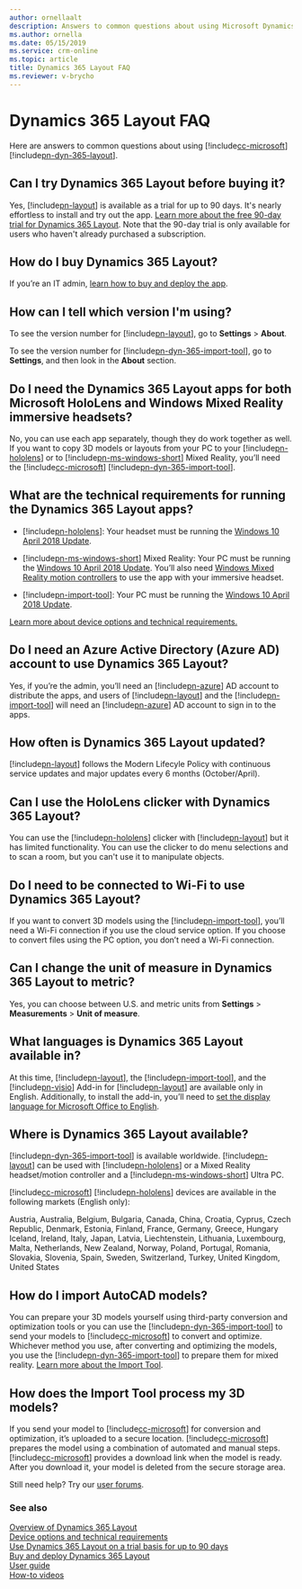 ```yaml
---
author: ornellaalt
description: Answers to common questions about using Microsoft Dynamics 365 Layout
ms.author: ornella
ms.date: 05/15/2019
ms.service: crm-online
ms.topic: article
title: Dynamics 365 Layout FAQ
ms.reviewer: v-brycho
---
```


# Dynamics 365 Layout FAQ

Here are answers to common questions about using [!include[cc-microsoft](../includes/cc-microsoft.md)] [!include[pn-dyn-365-layout](../includes/pn-dyn-365-layout.md)].

## Can I try Dynamics 365 Layout before buying it?

Yes, [!include[pn-layout](../includes/pn-layout.md)] is available as a trial for up to 90 days. It's nearly effortless to install and try out the app. [Learn more about the free 90-day trial for Dynamics 365 Layout](try-layout-free.md). Note that the 90-day trial is only available for users who haven't already purchased a subscription. 

## How do I buy Dynamics 365 Layout?  

If you’re an IT admin, [learn how to buy and deploy the app](buy-and-deploy-layout.md). 

## How can I tell which version I'm using?


To see the version number for [!include[pn-layout](../includes/pn-layout.md)], go to **Settings** > **About**.

To see the version number for [!include[pn-dyn-365-import-tool](../includes/pn-dyn-365-import-tool.md)], go to **Settings**, and then look in the **About** section.

## Do I need the Dynamics 365 Layout apps for both Microsoft HoloLens and Windows Mixed Reality immersive headsets?

No, you can use each app separately, though they do work together as well. If you want to copy 3D models or layouts from your PC to your [!include[pn-hololens](../includes/pn-hololens.md)] 
or to [!include[pn-ms-windows-short](../includes/pn-ms-windows-short.md)] Mixed Reality, you’ll need the 
[!include[cc-microsoft](../includes/cc-microsoft.md)] [!include[pn-dyn-365-import-tool](../includes/pn-dyn-365-import-tool.md)].


## What are the technical requirements for running the Dynamics 365 Layout apps?

-   [!include[pn-hololens](../includes/pn-hololens.md)]: Your headset must be running the [Windows 10 April 2018
    Update](https://support.microsoft.com/en-us/help/12643). 

-   [!include[pn-ms-windows-short](../includes/pn-ms-windows-short.md)] Mixed Reality: Your PC must be running the [Windows 10 April 2018
    Update](https://support.microsoft.com/en-us/help/4028685). You’ll also need
    [Windows Mixed Reality motion
    controllers](https://support.microsoft.com/en-us/help/4040517) to use the
    app with your immersive headset.

-   [!include[pn-import-tool](../includes/pn-import-tool.md)]: Your PC must be running the [Windows 10 April 2018
    Update](https://support.microsoft.com/en-us/help/4028685).

[Learn more about device options and technical requirements.](requirements.md)

## Do I need an Azure Active Directory (Azure AD) account to use Dynamics 365 Layout?

Yes, if you’re the admin, you’ll need an [!include[pn-azure](../includes/pn-azure.md)] AD account to distribute the
apps, and users of [!include[pn-layout](../includes/pn-layout.md)] and the [!include[pn-import-tool](../includes/pn-import-tool.md)] will need an [!include[pn-azure](../includes/pn-azure.md)] AD account to
sign in to the apps.

## How often is Dynamics 365 Layout updated?

[!include[pn-layout](../includes/pn-layout.md)] follows the Modern Lifecyle Policy with continuous service updates and major updates every 6 months (October/April). 


## Can I use the HoloLens clicker with Dynamics 365 Layout?

You can use the [!include[pn-hololens](../includes/pn-hololens.md)] clicker with [!include[pn-layout](../includes/pn-layout.md)] but it has limited functionality. You can use the clicker to do menu selections and to scan a room, but you can't use it to manipulate objects.

## Do I need to be connected to Wi-Fi to use Dynamics 365 Layout?

If you want to convert 3D models using the [!include[pn-import-tool](../includes/pn-import-tool.md)], you’ll need a Wi-Fi
connection if you use the cloud service option. If you choose to convert files
using the PC option, you don’t need a Wi-Fi connection.

## Can I change the unit of measure in Dynamics 365 Layout to metric?

Yes, you can choose between U.S. and metric units from **Settings** \>
**Measurements** \> **Unit of measure**.

## What languages is Dynamics 365 Layout available in?

At this time, [!include[pn-layout](../includes/pn-layout.md)], the [!include[pn-import-tool](../includes/pn-import-tool.md)], and the [!include[pn-visio](../includes/pn-visio.md)] Add-in for [!include[pn-layout](../includes/pn-layout.md)] are
available only in English. Additionally, to install the add-in, you’ll need to
[set the display language for Microsoft Office to
English](https://support.office.com/article/add-an-editing-language-or-set-language-preferences-in-office-663d9d94-ca99-4a0d-973e-7c4a6b8a827d).

## Where is Dynamics 365 Layout available?

[!include[pn-dyn-365-import-tool](../includes/pn-dyn-365-import-tool.md)] is available worldwide. [!include[pn-layout](../includes/pn-layout.md)] can be used with [!include[pn-hololens](../includes/pn-hololens.md)] or a Mixed Reality headset/motion controller and a [!include[pn-ms-windows-short](../includes/pn-ms-windows-short.md)] Ultra PC.

[!include[cc-microsoft](../includes/cc-microsoft.md)] [!include[pn-hololens](../includes/pn-hololens.md)] devices are available in the following markets (English only):

Austria, Australia, Belgium, Bulgaria, Canada, China, Croatia, Cyprus, Czech Republic, Denmark, Estonia, Finland, France, Germany, Greece, Hungary Iceland, Ireland, Italy, Japan, Latvia, Liechtenstein, Lithuania, Luxembourg, Malta, Netherlands, New Zealand, Norway, Poland, Portugal, Romania, Slovakia, Slovenia, Spain, Sweden, Switzerland, Turkey, United Kingdom, United States

## How do I import AutoCAD models?


You can prepare your 3D models yourself using third-party conversion and optimization tools or you can use the [!include[pn-dyn-365-import-tool](../includes/pn-dyn-365-import-tool.md)] to send your models to [!include[cc-microsoft](../includes/cc-microsoft.md)] to convert and optimize. Whichever method you use, after converting and optimizing the models, you use the [!include[pn-dyn-365-import-tool](../includes/pn-dyn-365-import-tool.md)] to prepare them for mixed reality. [Learn more about the Import Tool](https://docs.microsoft.com/en-us/dynamics365/mixed-reality/import-tool).

## How does the Import Tool process my 3D models?

If you send your model to [!include[cc-microsoft](../includes/cc-microsoft.md)] for conversion and optimization, it’s uploaded to a secure location. [!include[cc-microsoft](../includes/cc-microsoft.md)] prepares the model using a combination of automated and manual steps. [!include[cc-microsoft](../includes/cc-microsoft.md)] provides a download link when the model is ready. After you download it, your model is deleted from the secure storage area.


Still need help? Try our [user forums](https://community.dynamics.com/365/layout).

### See also
[Overview of Dynamics 365 Layout](index.md)<br/>
[Device options and technical requirements](requirements.md)<br/>
[Use Dynamics 365 Layout on a trial basis for up to 90 days](try-layout-free.md)<br/>
[Buy and deploy Dynamics 365 Layout](buy-and-deploy-layout.md)<br/>
[User guide](user-guide.md)<br/>
[How-to videos](videos.md)<br/>

